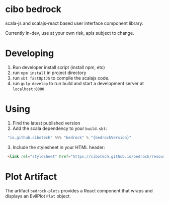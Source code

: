 # cibo bedrock

scala-js and scalajs-react based user interface component library.

Currently in-dev, use at your own risk, apis subject to change. 

# Developing
1. Run developer install script (install npm, etc)
2. run `npm install` in project directory
3. run `sbt fastOptJS` to compile the scalajs code.
4. run `gulp develop` to run build and start a development server at `localhost:8000`

# Using
1. Find the latest published version 
2. Add the scala dependency to your `build.sbt`:
```scala
 "io.github.cibotech" %%% "bedrock" % "{bedrockVersion}"
```
3. Include the stylesheet in your HTML header:
```html
 <link rel="stylesheet" href="https://cibotech.github.io/bedrock/resources/css/default.css" />
```

# Plot Artifact

The artifact `bedrock-plots` provides a React component that wraps and displays an EvilPlot `Plot` object.
